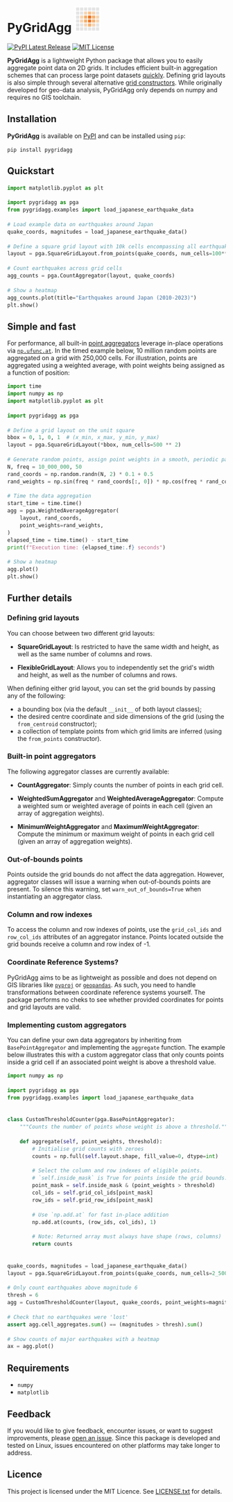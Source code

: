 # PyGridAgg <img src="pygridagg/assets/icon.png" alt="icon" width="60" height="60"/>

[![PyPI Latest Release](https://img.shields.io/pypi/v/PyGridAgg.svg)](https://pypi.org/project/PyGridAgg/)
[![MIT License](https://img.shields.io/badge/license-MIT-green.svg)](https://github.com/lungoruscello/PyGridAgg/blob/master/LICENSE.txt)


**PyGridAgg** is a lightweight Python package that allows you to easily aggregate point data on 2D grids.
It includes efficient built-in aggregation schemes that can process large point datasets 
[quickly](#simple-and-fast). Defining grid layouts is also simple through several alternative 
[grid constructors](#defining-grid-layouts). While originally developed for geo-data analysis, 
PyGridAgg only depends on numpy and requires no GIS toolchain.

## Installation

**PyGridAgg** is available on [PyPI](https://pypi.org/project/PyGridAgg/) and can be
installed using `pip`:

`pip install pygridagg`

## Quickstart

```python
import matplotlib.pyplot as plt

import pygridagg as pga
from pygridagg.examples import load_japanese_earthquake_data

# Load example data on earthquakes around Japan
quake_coords, magnitudes = load_japanese_earthquake_data()

# Define a square grid layout with 10k cells encompassing all earthquake locations
layout = pga.SquareGridLayout.from_points(quake_coords, num_cells=100**2)

# Count earthquakes across grid cells
agg_counts = pga.CountAggregator(layout, quake_coords)

# Show a heatmap
agg_counts.plot(title="Earthquakes around Japan (2010-2023)")
plt.show()
```

## Simple and fast


For performance, all built-in [point aggregators](#built-in-point-aggregators) leverage in-place operations via [
`np.ufunc.at`](https://numpy.org/doc/stable/reference/generated/numpy.ufunc.at.html). In the timed example below, 
10 million random points are aggregated on a grid with 250,000 cells. For illustration, points are aggregated 
using a weighted average, with point weights being assigned as a function of position:

```python
import time
import numpy as np
import matplotlib.pyplot as plt

import pygridagg as pga

# Define a grid layout on the unit square
bbox = 0, 1, 0, 1  # (x_min, x_max, y_min, y_max)
layout = pga.SquareGridLayout(*bbox, num_cells=500 ** 2)

# Generate random points, assign point weights in a smooth, periodic pattern 
N, freq = 10_000_000, 50
rand_coords = np.random.randn(N, 2) * 0.1 + 0.5
rand_weights = np.sin(freq * rand_coords[:, 0]) * np.cos(freq * rand_coords[:, 1])

# Time the data aggregation
start_time = time.time()
agg = pga.WeightedAverageAggregator(
    layout, rand_coords,
    point_weights=rand_weights,
)
elapsed_time = time.time() - start_time
print(f"Execution time: {elapsed_time:.f} seconds")

# Show a heatmap
agg.plot()
plt.show()
```

## Further details

### Defining grid layouts

You can choose between two different grid layouts:

* **SquareGridLayout**: Is restricted to have the same width and height, as well as the same number of columns and rows.

* **FlexibleGridLayout**: Allows you to independently set the grid's width and height, as well as the number of columns and rows.

When defining either grid layout, you can set the grid bounds by passing any of the following:

* a bounding box (via the default `__init__` of both layout classes);
* the desired centre coordinate and side dimensions of the grid (using the `from_centroid` constructor);
* a collection of template points from which grid limits are inferred (using the `from_points` constructor).

### Built-in point aggregators

The following aggregator classes are currently available:

* **CountAggregator**: Simply counts the number of points in each grid cell.

* **WeightedSumAggregator** and **WeightedAverageAggregator**:
  Compute a weighted sum or weighted average of points in each cell (given an array of aggregation weights).

* **MinimumWeightAggregator** and **MaximumWeightAggregator**:
  Compute the minimum or maximum weight of points in each grid cell (given an array of aggregation weights).


### Out-of-bounds points

Points outside the grid bounds do not affect the data aggregation. However, aggregator
classes will issue a warning when out-of-bounds points are present. To silence this warning,
set `warn_out_of_bounds=True` when instantiating an aggregator class.

### Column and row indexes

To access the column and row indexes of points, use the `grid_col_ids` and `row_col_ids` attributes
of an aggregator instance. Points located outside the grid bounds receive a column and row index of -1.

### Coordinate Reference Systems?

PyGridAgg aims to be as lightweight as possible and does not depend on GIS libraries like [
`pyproj`](https://pyproj4.github.io/pyproj/stable/)
or [`geopandas`](https://geopandas.org/en/stable/). As such, you need to handle transformations between coordinate
reference systems yourself. The package performs no cheks to see whether provided coordinates for points and grid layouts are valid.

### Implementing custom aggregators

You can define your own data aggregators by inheriting from `BasePointAggregator` and implementing the `aggregate` function.
The example below illustrates this with a custom aggregator class that only counts points inside a grid cell if an associated 
point weight is above a threshold value.

```python
import numpy as np

import pygridagg as pga
from pygridagg.examples import load_japanese_earthquake_data


class CustomThresholdCounter(pga.BasePointAggregator):
    """Counts the number of points whose weight is above a threshold."""

    def aggregate(self, point_weights, threshold):
        # Initialise grid counts with zeroes
        counts = np.full(self.layout.shape, fill_value=0, dtype=int)

        # Select the column and row indexes of eligible points.
        # `self.inside_mask` is True for points inside the grid bounds.
        point_mask = self.inside_mask & (point_weights > threshold)
        col_ids = self.grid_col_ids[point_mask]
        row_ids = self.grid_row_ids[point_mask]

        # Use `np.add.at` for fast in-place addition
        np.add.at(counts, (row_ids, col_ids), 1)

        # Note: Returned array must always have shape (rows, columns)
        return counts


quake_coords, magnitudes = load_japanese_earthquake_data()
layout = pga.SquareGridLayout.from_points(quake_coords, num_cells=2_500)

# Only count earthquakes above magnitude 6
thresh = 6
agg = CustomThresholdCounter(layout, quake_coords, point_weights=magnitudes, threshold=thresh)

# Check that no earthquakes were 'lost'
assert agg.cell_aggregates.sum() == (magnitudes > thresh).sum()

# Show counts of major earthquakes with a heatmap
ax = agg.plot()
```

## Requirements

* `numpy`
* `matplotlib`

## Feedback

If you would like to give feedback, encounter issues, or want to suggest improvements, please [open an issue](https://github.com/lungoruscello/PyGridAgg/issues).
Since this package is developed and tested on Linux, issues encountered on other platforms may take longer to address.

## Licence

This project is licensed under the MIT Licence. See [LICENSE.txt](https://github.com/lungoruscello/PyGridAgg/blob/master/LICENSE.txt) for details.
